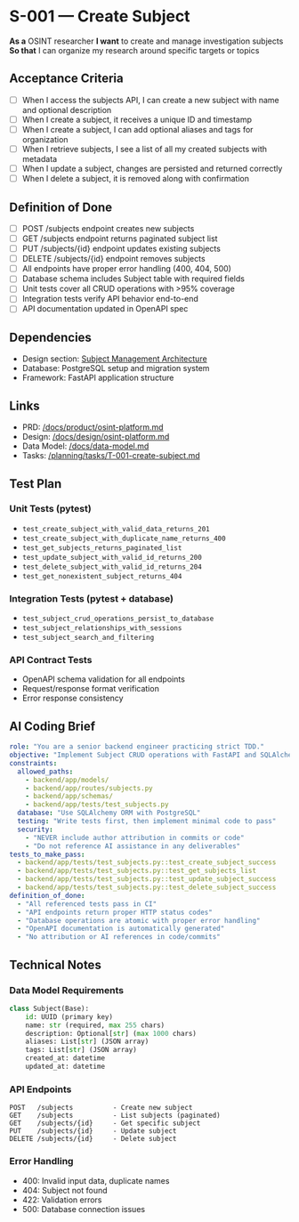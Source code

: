 # S-001 — Create Subject

**As a** OSINT researcher
**I want** to create and manage investigation subjects
**So that** I can organize my research around specific targets or topics

## Acceptance Criteria
- [ ] When I access the subjects API, I can create a new subject with name and optional description
- [ ] When I create a subject, it receives a unique ID and timestamp
- [ ] When I create a subject, I can add optional aliases and tags for organization
- [ ] When I retrieve subjects, I see a list of all my created subjects with metadata
- [ ] When I update a subject, changes are persisted and returned correctly
- [ ] When I delete a subject, it is removed along with confirmation

## Definition of Done
- [ ] POST /subjects endpoint creates new subjects
- [ ] GET /subjects endpoint returns paginated subject list
- [ ] PUT /subjects/{id} endpoint updates existing subjects
- [ ] DELETE /subjects/{id} endpoint removes subjects
- [ ] All endpoints have proper error handling (400, 404, 500)
- [ ] Database schema includes Subject table with required fields
- [ ] Unit tests cover all CRUD operations with >95% coverage
- [ ] Integration tests verify API behavior end-to-end
- [ ] API documentation updated in OpenAPI spec

## Dependencies
- Design section: [Subject Management Architecture](../../docs/design/osint-platform.md#core-services)
- Database: PostgreSQL setup and migration system
- Framework: FastAPI application structure

## Links
- PRD: [/docs/product/osint-platform.md](../../docs/product/osint-platform.md)
- Design: [/docs/design/osint-platform.md](../../docs/design/osint-platform.md)
- Data Model: [/docs/data-model.md](../../docs/data-model.md)
- Tasks: [/planning/tasks/T-001-create-subject.md](../tasks/T-001-create-subject.md)

## Test Plan

### Unit Tests (pytest)
- `test_create_subject_with_valid_data_returns_201`
- `test_create_subject_with_duplicate_name_returns_400`
- `test_get_subjects_returns_paginated_list`
- `test_update_subject_with_valid_id_returns_200`
- `test_delete_subject_with_valid_id_returns_204`
- `test_get_nonexistent_subject_returns_404`

### Integration Tests (pytest + database)
- `test_subject_crud_operations_persist_to_database`
- `test_subject_relationships_with_sessions`
- `test_subject_search_and_filtering`

### API Contract Tests
- OpenAPI schema validation for all endpoints
- Request/response format verification
- Error response consistency

## AI Coding Brief
```yaml
role: "You are a senior backend engineer practicing strict TDD."
objective: "Implement Subject CRUD operations with FastAPI and SQLAlchemy."
constraints:
  allowed_paths:
    - backend/app/models/
    - backend/app/routes/subjects.py
    - backend/app/schemas/
    - backend/app/tests/test_subjects.py
  database: "Use SQLAlchemy ORM with PostgreSQL"
  testing: "Write tests first, then implement minimal code to pass"
  security:
    - "NEVER include author attribution in commits or code"
    - "Do not reference AI assistance in any deliverables"
tests_to_make_pass:
  - backend/app/tests/test_subjects.py::test_create_subject_success
  - backend/app/tests/test_subjects.py::test_get_subjects_list
  - backend/app/tests/test_subjects.py::test_update_subject_success
  - backend/app/tests/test_subjects.py::test_delete_subject_success
definition_of_done:
  - "All referenced tests pass in CI"
  - "API endpoints return proper HTTP status codes"
  - "Database operations are atomic with proper error handling"
  - "OpenAPI documentation is automatically generated"
  - "No attribution or AI references in code/commits"
```

## Technical Notes

### Data Model Requirements
```python
class Subject(Base):
    id: UUID (primary key)
    name: str (required, max 255 chars)
    description: Optional[str] (max 1000 chars)
    aliases: List[str] (JSON array)
    tags: List[str] (JSON array)
    created_at: datetime
    updated_at: datetime
```

### API Endpoints
```
POST   /subjects          - Create new subject
GET    /subjects          - List subjects (paginated)
GET    /subjects/{id}     - Get specific subject
PUT    /subjects/{id}     - Update subject
DELETE /subjects/{id}     - Delete subject
```

### Error Handling
- 400: Invalid input data, duplicate names
- 404: Subject not found
- 422: Validation errors
- 500: Database connection issues